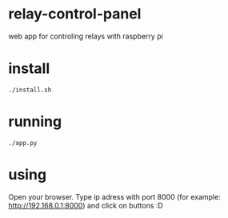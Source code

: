 # relay-control-panel
web app for controling relays with raspberry pi

# install

`./install.sh `

# running

`./app.py `

# using

Open your browser. Type ip adress with port 8000 (for example: http://192.168.0.1:8000) and click on buttons :D